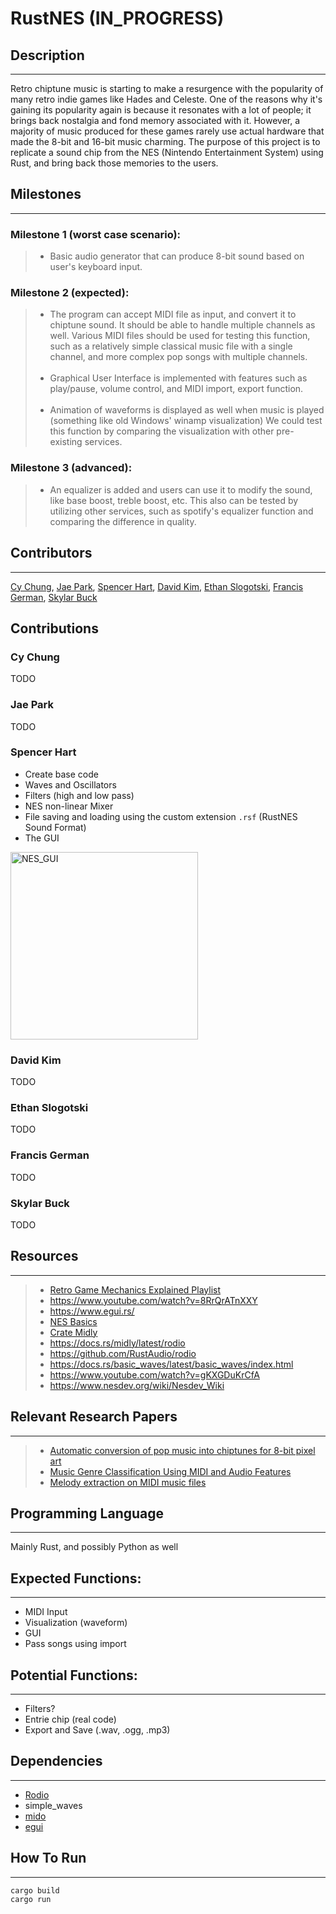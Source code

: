 # RustNES (IN_PROGRESS)

## Description
---
Retro chiptune music is starting to make a resurgence with the popularity of many retro indie games like Hades and Celeste. One of the reasons why it's gaining its popularity again is because it resonates with a lot of people; it brings back nostalgia and fond memory associated with it. However, a majority of music produced for these games rarely use actual hardware that made the 8-bit and 16-bit music charming. The purpose of this project is to replicate a sound chip from the NES (Nintendo Entertainment System) using Rust, and bring back those memories to the users.

## Milestones
---
### Milestone 1 (worst case scenario):
>* Basic audio generator that can produce 8-bit sound based on user's keyboard input.

### Milestone 2 (expected):
>* The program can accept MIDI file as input, and convert it to chiptune sound. It should be able to handle multiple channels as well.
Various MIDI files should be used for testing this function, such as a relatively simple classical music file with a single channel, and more complex pop songs with multiple channels. <br /><br />
>* Graphical User Interface is implemented with features such as play/pause, volume control, and MIDI import, export function.<br /><br />
>* Animation of waveforms is displayed as well when music is played (something like old Windows' winamp visualization)
We could test this function by comparing the visualization with other pre-existing services.

### Milestone 3 (advanced):
>* An equalizer is added and users can use it to modify the sound, like base boost, treble boost, etc.
This also can be tested by utilizing other services, such as spotify's equalizer function and comparing the difference 
in quality.

## Contributors
---
[Cy Chung](https://github.com/crschung), [Jae Park](https://github.com/jpark052), [Spencer Hart](https://github.com/Syyreign), [David Kim](https://github.com/Quayvid), [Ethan Slogotski](https://github.com/eman1003), [Francis German](francisgerman70), [Skylar Buck](https://github.com/Skylar777)

## Contributions

### Cy Chung
TODO

### Jae Park
TODO

### Spencer Hart
- Create base code
- Waves and Oscillators
- Filters (high and low pass)
- NES non-linear Mixer
- File saving and loading using the custom extension `.rsf` (RustNES Sound Format)
- The GUI
<img width="300" alt="NES_GUI" src="https://user-images.githubusercontent.com/7028156/232274732-fdadd3b3-a00d-450a-b616-97cfe4465e73.png">


### David Kim
TODO

### Ethan Slogotski
TODO

### Francis German
TODO

### Skylar Buck
TODO

## Resources
---
>* [Retro Game Mechanics Explained Playlist](https://www.youtube.com/playlist?list=PLHQ0utQyFw5JD2wWda50J8XuzQ2cFr8RX)
>* https://www.youtube.com/watch?v=8RrQrATnXXY
>* https://www.egui.rs/
>* [NES Basics](https://bugzmanov.github.io/nes_ebook/)
>* [Crate Midly](https://docs.rs/midly/latest/midly/)
>* https://docs.rs/midly/latest/rodio
>* https://github.com/RustAudio/rodio
>* https://docs.rs/basic_waves/latest/basic_waves/index.html
>* https://www.youtube.com/watch?v=gKXGDuKrCfA
>* https://www.nesdev.org/wiki/Nesdev_Wiki

## Relevant Research Papers
---
>* [Automatic conversion of pop music into chiptunes for 8-bit pixel art](https://ieeexplore.ieee.org/abstract/document/7952188)
>* [Music Genre Classification Using MIDI and Audio Features](https://link.springer.com/content/pdf/10.1155/2007/36409.pdf)
>* [Melody extraction on MIDI music files](https://ieeexplore.ieee.org/abstract/document/1565863/)

## Programming Language
---
Mainly Rust, and possibly Python as well

## Expected Functions:
---
* MIDI Input
* Visualization (waveform)
* GUI
* Pass songs using import 

## Potential Functions:
---
* Filters?
* Entrie chip (real code)
* Export and Save (.wav, .ogg, .mp3)

## Dependencies
---
* [Rodio](https://github.com/RustAudio/rodio)
* simple_waves
* [mido](https://mido.readthedocs.io/en/latest/)
* [egui](https://github.com/emilk/egui)


## How To Run
---
```
cargo build
cargo run
```

